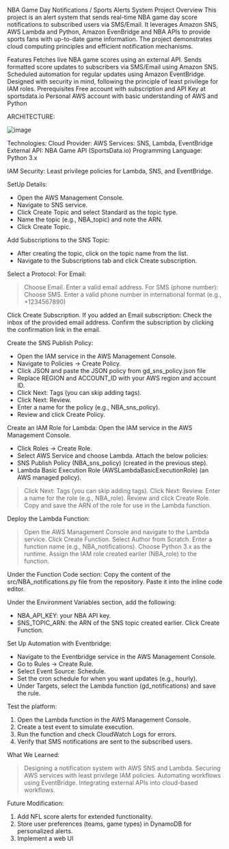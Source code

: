 NBA Game Day Notifications / Sports Alerts System
Project Overview
This project is an alert system that sends real-time NBA game day score notifications to subscribed users via SMS/Email. It leverages Amazon SNS, AWS Lambda and Python, Amazon EvenBridge and NBA APIs to provide sports fans with up-to-date game information. The project demonstrates cloud computing principles and efficient notification mechanisms.

Features
Fetches live NBA game scores using an external API.
Sends formatted score updates to subscribers via SMS/Email using Amazon SNS.
Scheduled automation for regular updates using Amazon EventBridge.
Designed with security in mind, following the principle of least privilege for IAM roles.
Prerequisites
Free account with subscription and API Key at sportsdata.io
Personal AWS account with basic understanding of AWS and Python

ARCHITECTURE:

![image](https://github.com/user-attachments/assets/718bf05e-8c71-478f-9b83-cab30b65366c)


Technologies:
Cloud Provider: AWS
Services: SNS, Lambda, EventBridge
External API: NBA Game API (SportsData.io)
Programming Language: Python 3.x

IAM Security:
Least privilege policies for Lambda, SNS, and EventBridge.

SetUp Details:
- Open the AWS Management Console.
- Navigate to SNS service.
- Click Create Topic and select Standard as the topic type.
- Name the topic (e.g., NBA_topic) and note the ARN.
- Click Create Topic.

Add Subscriptions to the SNS Topic:
- After creating the topic, click on the topic name from the list.
- Navigate to the Subscriptions tab and click Create subscription.

Select a Protocol:
For Email:
 > Choose Email.
 > Enter a valid email address.
For SMS (phone number):
 > Choose SMS.
 > Enter a valid phone number in international format (e.g., +1234567890)

Click Create Subscription.
If you added an Email subscription:
Check the inbox of the provided email address.
Confirm the subscription by clicking the confirmation link in the email.

Create the SNS Publish Policy:
 - Open the IAM service in the AWS Management Console.
 - Navigate to Policies → Create Policy.
 - Click JSON and paste the JSON policy from gd_sns_policy.json file
 - Replace REGION and ACCOUNT_ID with your AWS region and account ID.
 - Click Next: Tags (you can skip adding tags).
 - Click Next: Review.
 - Enter a name for the policy (e.g., NBA_sns_policy).
 - Review and click Create Policy.

Create an IAM Role for Lambda:
Open the IAM service in the AWS Management Console.
 - Click Roles → Create Role.
 - Select AWS Service and choose Lambda.
Attach the below policies:
 - SNS Publish Policy (NBA_sns_policy) (created in the previous step).
 - Lambda Basic Execution Role (AWSLambdaBasicExecutionRole) (an AWS managed policy).

> Click Next: Tags (you can skip adding tags).
> Click Next: Review.
> Enter a name for the role (e.g., NBA_role).
> Review and click Create Role.
> Copy and save the ARN of the role for use in the Lambda function.

Deploy the Lambda Function:
> Open the AWS Management Console and navigate to the Lambda service.
> Click Create Function.
> Select Author from Scratch.
> Enter a function name (e.g., NBA_notifications).
> Choose Python 3.x as the runtime.
> Assign the IAM role created earlier (NBA_role) to the function.

Under the Function Code section:
Copy the content of the src/NBA_notifications.py file from the repository.
Paste it into the inline code editor.

Under the Environment Variables section, add the following:
 - NBA_API_KEY: your NBA API key.
 - SNS_TOPIC_ARN: the ARN of the SNS topic created earlier.
Click Create Function.

Set Up Automation with Eventbridge:
 - Navigate to the Eventbridge service in the AWS Management Console.
 - Go to Rules → Create Rule.
 - Select Event Source: Schedule.
 - Set the cron schedule for when you want updates (e.g., hourly).
 - Under Targets, select the Lambda function (gd_notifications) and save the rule.

Test the platform:
1. Open the Lambda function in the AWS Management Console.
2. Create a test event to simulate execution.
3. Run the function and check CloudWatch Logs for errors.
4. Verify that SMS notifications are sent to the subscribed users.

What We Learned:
> Designing a notification system with AWS SNS and Lambda.
> Securing AWS services with least privilege IAM policies.
> Automating workflows using EventBridge.
> Integrating external APIs into cloud-based workflows.

Future Modification:
1. Add NFL score alerts for extended functionality.
2. Store user preferences (teams, game types) in DynamoDB for personalized alerts.
3. Implement a web UI


